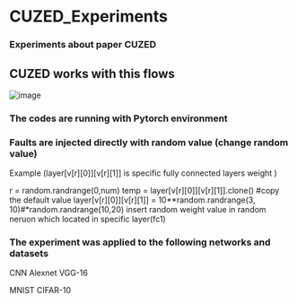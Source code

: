 
# CUZED_Experiments
### Experiments about paper CUZED
## CUZED works with this flows 

![image](https://github.com/YYebon/CUZED_Experiments/assets/148024646/8db4c4f8-eb29-41cc-b7e8-0bb27217693c)

### The codes are running with Pytorch environment
### Faults are injected directly with random value (change random value)

Example (layer[v[r][0]][v[r][1]] is specific fully connected layers weight )

r = random.randrange(0,num)
temp = layer[v[r][0]][v[r][1]].clone() #copy the default value
layer[v[r][0]][v[r][1]] = 10**random.randrange(3, 10)#*random.randrange(10,20) insert random weight value in random neruon which located in specific layer(fc1)
### The experiment was applied to the following networks and datasets
CNN
Alexnet
VGG-16

MNIST
CIFAR-10
